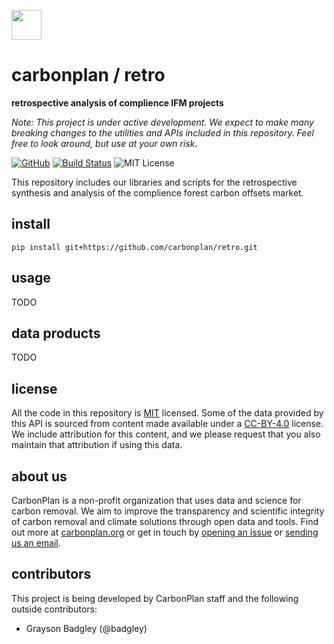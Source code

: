 <img
  src='https://carbonplan-assets.s3.amazonaws.com/monogram/dark-small.png'
  height='48'
/>

# carbonplan / retro

**retrospective analysis of complience IFM projects**

_Note: This project is under active development. We expect to make many breaking changes to the utilities and APIs included in this repository. Feel free to look around, but use at your own risk._

[![GitHub][github-badge]][github]
[![Build Status]][actions]
![MIT License][]

[github]: https://github.com/carbonplan/retro
[github-badge]: https://badgen.net/badge/-/github?icon=github&label
[build status]: https://github.com/carbonplan/retro/actions/workflows/main.yaml/badge.svg
[actions]: https://github.com/carbonplan/retro/actions/workflows/main.yaml
[mit license]: https://badgen.net/badge/license/MIT/blue

This repository includes our libraries and scripts for the retrospective synthesis and analysis of the complience forest carbon offsets market.

## install

```shell
pip install git+https://github.com/carbonplan/retro.git
```

## usage

TODO

## data products

TODO

## license

All the code in this repository is [MIT](https://choosealicense.com/licenses/mit/) licensed. Some of the data provided by this API is sourced from content made available under a [CC-BY-4.0](https://choosealicense.com/licenses/cc-by-4.0/) license. We include attribution for this content, and we please request that you also maintain that attribution if using this data.

## about us

CarbonPlan is a non-profit organization that uses data and science for carbon removal. We aim to improve the transparency and scientific integrity of carbon removal and climate solutions through open data and tools. Find out more at [carbonplan.org](https://carbonplan.org/) or get in touch by [opening an issue](https://github.com/carbonplan/retro/issues/new) or [sending us an email](mailto:hello@carbonplan.org).

## contributors

This project is being developed by CarbonPlan staff and the following outside contributors:

- Grayson Badgley (@badgley)
